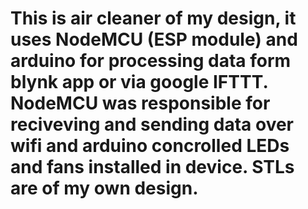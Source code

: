 # This is air cleaner of my design, it uses NodeMCU (ESP module) and arduino for processing data form blynk app or via google IFTTT. NodeMCU was responsible for reciveving and sending data over wifi and arduino concrolled LEDs and fans installed in device. STLs are of my own design.

